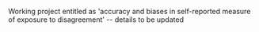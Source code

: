Working project entitled as 'accuracy and biases in self-reported measure of exposure to disagreement' -- details to be updated
